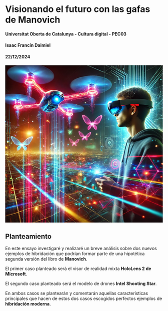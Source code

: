 # Visionando el futuro con las gafas de Manovich
#### Universitat Oberta de Catalunya - Cultura digital - PEC03
#### Isaac Francín Daimiel
#### 22/12/2024
![portada](image.png)
## Planteamiento

En este ensayo investigaré y realizaré un breve análisis sobre dos nuevos ejemplos de hibridación que podrían formar parte de una hipotética segunda versión del libro de **Manovich**.

El primer caso planteado será el visor de realidad mixta **HoloLens 2 de Microsoft**.

El segundo caso planteado será el modelo de drones **Intel Shooting Star**.

En ambos casos se plantearán y comentarán aquellas características principales que hacen de estos dos casos escogidos perfectos ejemplos de **hibridación moderna**.

